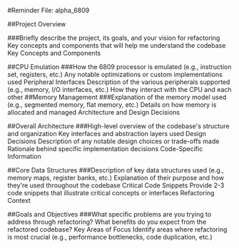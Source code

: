 #Reminder File: alpha_6809

##Project Overview

###Briefly describe the project, its goals, and your vision for refactoring
Key concepts and components that will help me understand the codebase
Key Concepts and Components

##CPU Emulation
###How the 6809 processor is emulated (e.g., instruction set, registers, etc.)
Any notable optimizations or custom implementations used
Peripheral Interfaces
Description of the various peripherals supported (e.g., memory, I/O interfaces, etc.)
How they interact with the CPU and each other
##Memory Management
###Explanation of the memory model used (e.g., segmented memory, flat memory, etc.)
Details on how memory is allocated and managed
Architecture and Design Decisions

##Overall Architecture
###High-level overview of the codebase's structure and organization
Key interfaces and abstraction layers used
Design Decisions
Description of any notable design choices or trade-offs made
Rationale behind specific implementation decisions
Code-Specific Information

##Core Data Structures
###Description of key data structures used (e.g., memory maps, register banks, etc.)
Explanation of their purpose and how they're used throughout the codebase
Critical Code Snippets
Provide 2-3 code snippets that illustrate critical concepts or interfaces
Refactoring Context

##Goals and Objectives
###What specific problems are you trying to address through refactoring?
What benefits do you expect from the refactored codebase?
Key Areas of Focus
Identify areas where refactoring is most crucial (e.g., performance bottlenecks, code duplication, etc.)